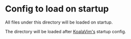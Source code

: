 # Config to load on startup

All files under this directory will be loaded on startup.

The directory will be loaded after [KoalaVim's](https://github.com/KoalaVim/KoalaVim/tree/master/lua/KoalaVim/config) startup config.
